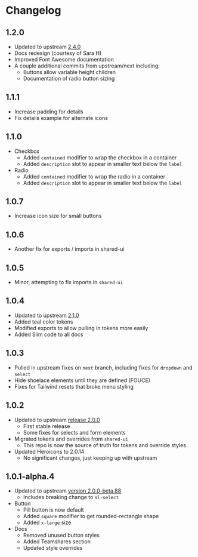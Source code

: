# Changelog

## 1.2.0

- Updated to upstream [2.4.0](/resources/changelog)
- Docs redesign (courtesy of Sara H)
- Improved Font Awesome documentation
- A couple additional commits from upstream/next including:
  - Buttons allow variable height children
  - Documentation of radio button sizing

## 1.1.1

- Increase padding for details
- Fix details example for alternate icons

## 1.1.0

- Checkbox
  - Added `contained` modifier to wrap the checkbox in a container
  - Added `description` slot to appear in smaller text below the `label`
- Radio
  - Added `contained` modifier to wrap the radio in a container
  - Added `description` slot to appear in smaller text below the `label`

## 1.0.7

- Increase icon size for small buttons

## 1.0.6

- Another fix for exports / imports in shared-ui

## 1.0.5

- Minor, attempting to fix imports in `shared-ui`

## 1.0.4

- Updated to upstream [2.1.0](/resources/changelog)
- Added teal color tokens
- Modified exports to allow pulling in tokens more easily
- Added Slim code to all docs

## 1.0.3

- Pulled in upstream fixes on `next` branch, including fixes for `dropdown` and `select`
- Hide shoelace elements until they are defined (FOUCE)
- Fixes for Tailwind resets that broke menu styling

## 1.0.2

- Updated to upstream [release 2.0.0](/resources/changelog)
  - First stable release
  - Some fixes for selects and form elements
- Migrated tokens and overrides from `shared-ui`
  - This repo is now the source of truth for tokens and override styles
- Updated Heroicons to 2.0.14
  - No significant changes, just keeping up with upstream

## 1.0.1-alpha.4

- Updated to upstream [version 2.0.0-beta.88](/resources/changelog)
  - Includes breaking change to `sl-select`
- Button
  - Pill button is now default
  - Added `square` modifier to get rounded-rectangle shape
  - Added `x-large` size
- Docs
  - Removed unused button styles
  - Added Teamshares section
  - Updated style overrides
